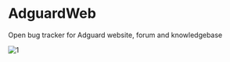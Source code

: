 # AdguardWeb
Open bug tracker for Adguard website, forum and knowledgebase

![1](https://cloud.githubusercontent.com/assets/17472907/20923909/c82f8006-bbbf-11e6-8798-1647451111a6.jpg)
